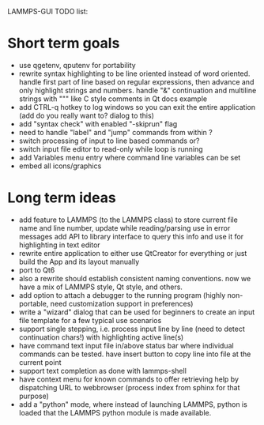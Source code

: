 LAMMPS-GUI TODO list:

# Short term goals

- use qgetenv, qputenv for portability
- rewrite syntax highlighting to be line oriented instead of word oriented.
  handle first part of line based on regular expressions, then advance and only highlight strings and numbers.
  handle "&" continuation and multiline strings with """ like C style comments in Qt docs example
- add CTRL-q hotkey to log windows so you can exit the entire application (add do you really want to? dialog to this)
- add "syntax check" with enabled "-skiprun" flag
- need to handle "label" and "jump" commands from within ?
- switch processing of input to line based commands or?
- switch input file editor to read-only while loop is running
- add Variables menu entry where command line variables can be set
- embed all icons/graphics

# Long term ideas
- add feature to LAMMPS (to the LAMMPS class) to store current file name and line number, update while reading/parsing
  use in error messages
  add API to library interface to query this info and use it for highlighting in text editor
- rewrite entire application to either use QtCreator for everything or just build the App and its layout manually
- port to Qt6
- also a rewrite should establish consistent naming conventions. now we have a mix of LAMMPS style, Qt style, and others.
- add option to attach a debugger to the running program (highly non-portable, need customization support in preferences)
- write a "wizard" dialog that can be used for beginners to create an input file template for a few typical use scenarios
- support single stepping, i.e. process input line by line (need to detect continuation chars!) with highlighting active line(s)
- have command text input file in/above status bar where individual commands can be tested. have insert button to copy line into file at the current point
- support text completion as done with lammps-shell
- have context menu for known commands to offer retrieving help by dispatching URL to webbrowser (process index from sphinx for that purpose)
- add a "python" mode, where instead of launching LAMMPS, python is loaded that the LAMMPS python module is made available.
